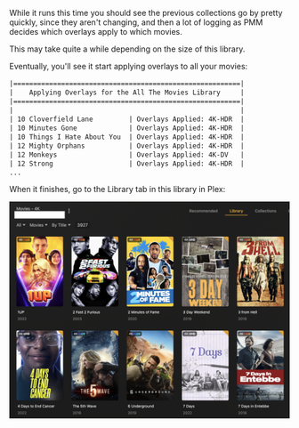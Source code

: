 While it runs this time you should see the previous collections go by pretty quickly, since they aren't changing, and then a lot of logging as PMM decides which overlays apply to which movies.

This may take quite a while depending on the size of this library.

Eventually, you'll see it start applying overlays to all your movies:

```
|=========================================================|
|    Applying Overlays for the All The Movies Library     |
|=========================================================|
|                                                         |
| 10 Cloverfield Lane         | Overlays Applied: 4K-HDR  |
| 10 Minutes Gone             | Overlays Applied: 4K-HDR  |
| 10 Things I Hate About You  | Overlays Applied: 4K-HDR  |
| 12 Mighty Orphans           | Overlays Applied: 4K-HDR  |
| 12 Monkeys                  | Overlays Applied: 4K-DV   |
| 12 Strong                   | Overlays Applied: 4K-HDR  |
...
```

When it finishes, go to the Library tab in this library in Plex:

![Overlaid posters](../images/wt-overlays.png)
